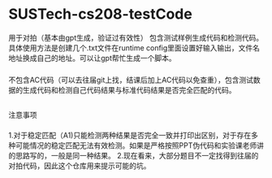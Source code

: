 # SUSTech-cs208-testCode
用于对拍（基本由gpt生成，验证过有效性） 包含测试样例生成代码和检测代码。具体使用方法是创建几个.txt文件在runtime config里面设置好输入输出，文件名地址换成自己的地址。可以让gpt帮忙生成一个脚本。
###
不包含AC代码（可以去往届git上找，结课后加上AC代码以免查重），包含测试数据的生成代码和检测自己代码结果与标准代码结果是否完全匹配的代码。
##
注意事项
####
1.对于稳定匹配（A1)只能检测两种结果是否完全一致并打印出区别，对于存在多种可能情况的稳定匹配无法有效检测。如果是严格按照PPT伪代码和实验课老师讲的思路写的，一般是同一种结果。
2.现在看来，大部分题目不一定找得到往届的对拍代码，因此这个仓库用来提示可能的坑。


